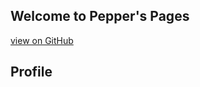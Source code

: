 ## Welcome to Pepper's Pages

[view on GitHub](https://github.com/Speedy0214/Speedy0214.github.io/edit/master/index.md)

## Profile

